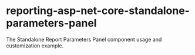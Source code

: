 # reporting-asp-net-core-standalone-parameters-panel
The Standalone Report Parameters Panel component usage and customization example.
